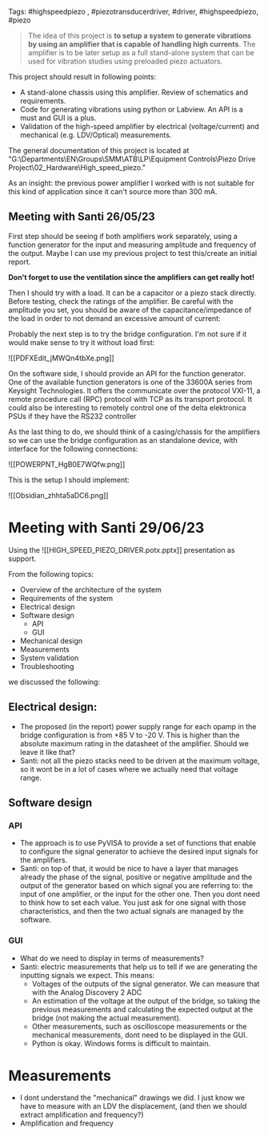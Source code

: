 Tags: #highspeedpiezo , #piezotransducerdriver, #driver, #highspeedpiezo, #piezo

> The idea of this project is **to setup a system to generate vibrations by using an amplifier that is capable of handling high currents**. The amplifier is to be later setup as a full stand-alone system that can be used for vibration studies using preloaded piezo actuators.

This project should result in following points:

-   A stand-alone chassis using this amplifier. Review of schematics and requirements.
-   Code for generating vibrations using python or Labview. An API is a must and GUI is a plus.
- Validation of the high-speed amplifier by electrical (voltage/current) and mechanical (e.g. LDV/Optical) measurements.

The general documentation of this project is located at "G:\Departments\EN\Groups\SMM\ATB\LP\Equipment Controls\Piezo Drive Project\02_Hardware\High_speed_piezo."

As an insight: the previous power amplifier I worked with is not suitable for this kind of application since it can't source more than 300 mA.

## Meeting with Santi 26/05/23

First step should be seeing if both amplifiers work separately, using a function generator for the input and measuring amplitude and frequency of the output. Maybe I can use my previous project to test this/create an initial report.

**Don't forget to use the ventilation since the amplifiers can get really hot!**

Then I should try with a load. It can be a capacitor or a piezo stack directly. Before testing, check the ratings of the amplifier. Be careful with the amplitude you set, you should be aware of the capacitance/impedance of the load in order to not demand an excessive amount of current:

Probably the next step is to try the bridge configuration. I'm not sure if it would make sense to try it without load first:

![[PDFXEdit_jMWQn4tbXe.png]]

On the software side, I should provide an API for the function generator. One of the available function generators is one of the 33600A series from Keysight Technologies. It offers the communicate over the protocol VXI-11, a remote procedure call (RPC) protocol with TCP as its transport protocol. It could also be interesting to remotely control one of the delta elektronica PSUs if they have the RS232 controller

As the last thing to do, we should think of a casing/chassis for the amplifiers so we can use the bridge configuration as an standalone device, with interface for the following connections:

![[POWERPNT_HgB0E7WQfw.png]]

This is the setup I should implement:

![[Obsidian_zhhta5aDC6.png]]

# Meeting with Santi 29/06/23

Using the ![[HIGH_SPEED_PIEZO_DRIVER.potx.pptx]] presentation as support.

From the following topics:
- Overview of the architecture of the system
- Requirements of the system
- Electrical design
- Software design
	- API
	- GUI
- Mechanical design
- Measurements
- System validation
- Troubleshooting

we discussed the following:

## Electrical design: 
- The proposed (in the report) power supply range for each opamp in the bridge configuration is from +85 V to -20 V. This is higher than the absolute maximum rating in the datasheet of the amplifier. Should we leave it like that?
- Santi: not all the piezo stacks need to be driven at the maximum voltage, so it wont be in a lot of cases where we actually need that voltage range.

## Software design
### API
- The approach is to use PyVISA to provide a set of functions that enable to configure the signal generator to achieve the desired input signals for the amplifiers.
- Santi: on top of that, it would be nice to have a layer that manages already the phase of the signal, positive or negative amplitude and the output of the generator based on which signal you are referring to: the input of one amplifier, or the input for the other one. Then you dont need to think how to set each value. You just ask for one signal with those characteristics, and then the two actual signals are managed by the software.
### GUI
- What do we need to display in terms of measurements?
- Santi: electric measurements that help us to tell if we are generating the inputting signals we expect. This means:
	- Voltages of the outputs of the signal generator. We can measure that with the Analog Discovery 2 ADC
	- An estimation of the voltage at the output of the bridge, so taking the previous measurements and calculating the expected output at the bridge (not making the actual measurement).
	- Other measurements, such as oscilloscope measurements or the mechanical measurements, dont need to be displayed in the GUI.
	- Python is okay. Windows forms is difficult to maintain.
# Measurements
- I dont understand the "mechanical" drawings we did. I just know we have to measure with an LDV the displacement, (and then we should extract amplification and frequency?)
- Amplification and frequency




